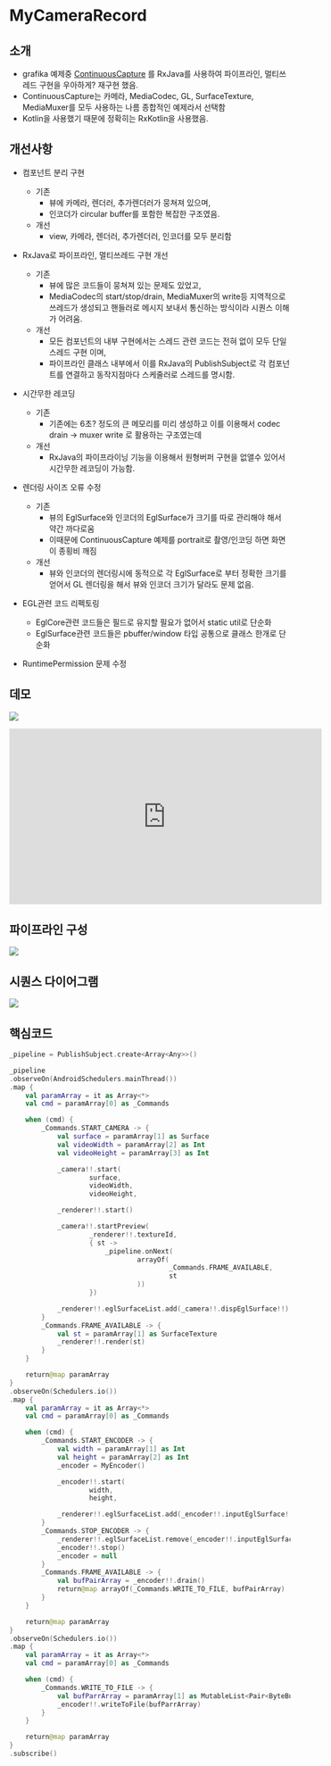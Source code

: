 # MyCameraRecord

## 소개

- grafika 예제중 [ContinuousCapture](https://github.com/google/grafika/blob/master/app/src/main/java/com/android/grafika/ContinuousCaptureActivity.java) 를 RxJava를 사용하여 파이프라인, 멀티쓰레드 구현을 우아하게? 재구현 했음.
- ContinuousCapture는 카메라, MediaCodec, GL, SurfaceTexture, MediaMuxer를 모두 사용하는 나름 종합적인 예제라서 선택함
- Kotlin을 사용했기 때문에 정확히는 RxKotlin을 사용했음.



## 개선사항

- 컴포넌트 분리 구현

    - 기존 
        - 뷰에 카메라, 렌더러, 추가렌더러가 뭉쳐져 있으며, 
        - 인코더가 circular buffer를 포함한 복잡한 구조였음.
    - 개선
        - view, 카메라, 렌더러, 추가렌더러, 인코더를 모두 분리함

- RxJava로 파이프라인, 멀티쓰레드 구현 개선

    - 기존
        - 뷰에 많은 코드들이 뭉쳐져 있는 문제도 있었고,
        - MediaCodec의 start/stop/drain, MediaMuxer의 write등 지역적으로 쓰레드가 생성되고 핸들러로 메시지 보내서 통신하는 방식이라 시퀀스 이해가 어려움.
    - 개선
        - 모든 컴포넌트의 내부 구현에서는 스레드 관련 코드는 전혀 없이 모두 단일스레드 구현 이며,
        - 파이프라인 클래스 내부에서 이를 RxJava의 PublishSubject로 각 컴포넌트를 연결하고 동작지점마다 스케줄러로 스레드를 명시함.

- 시간무한 레코딩

    - 기존
        - 기존에는 6초? 정도의 큰 메모리를 미리 생성하고 이를 이용해서 codec drain -> muxer write 로 활용하는 구조였는데
    - 개선
        - RxJava의 파이프라이닝 기능을 이용해서 원형버퍼 구현을 없앨수 있어서 시간무한 레코딩이 가능함.

- 렌더링 사이즈 오류 수정

    - 기존
        - 뷰의 EglSurface와 인코더의 EglSurface가 크기를 따로 관리해야 해서 약간 까다로움
        - 이때문에 ContinuousCapture 예제를 portrait로 촬영/인코딩 하면 화면이 종횡비 깨짐
    - 개선
        - 뷰와 인코더의 렌더링시에 동적으로 각 EglSurface로 부터 정확한 크기를 얻어서 GL 렌더링을 해서 뷰와 인코더 크기가 달라도 문제 없음.

- EGL관련 코드 리펙토링

    - EglCore관련 코드들은 필드로 유지할 필요가 없어서 static util로 단순화
    - EglSurface관련 코드들은 pbuffer/window 타입 공통으로 클래스 한개로 단순화

- RuntimePermission 문제 수정

    


## 데모

[![](https://img.youtube.com/vi/dNJWjYlF2uc/0.jpg)](https://www.youtube.com/watch?v=dNJWjYlF2uc)

<iframe width="560" height="315" src="https://www.youtube.com/embed/dNJWjYlF2uc" frameborder="0" allow="accelerometer; autoplay; encrypted-media; gyroscope; picture-in-picture" allowfullscreen></iframe>

## 파이프라인 구성

<!--
@startuml
rectangle MyPipeLine {
	rectangle MyCamera {
	}
	rectangle MyRenderer {
		collections MyExtraRenderer
	}
	rectangle MyEncoder {
		rectangle MediaCodec
    	rectangle MediaMuxer
	}
}

MyCamera -=> MyRenderer
MyExtraRenderer <-=> MyExtraRenderer
MyRenderer -=> MyEncoder
MediaCodec <-=> MediaCodec
MediaCodec -=> MediaMuxer
@enduml
-->

![](https://i.postimg.cc/8PpBwff9/screenshot-13.png)

## 시퀀스 다이어그램



<!--
@startuml
participant MyCameraRecordActivity
participant MyPipeLine
participant "MyPipeLine::_pipeline" as _pipeline
participant MyCamera
participant MyRenderer
participant MyExtraRenderer
participant MyEncoder

== _camera_start ==

MyCameraRecordActivity -> MyPipeLine : startCamera
MyPipeLine -> _pipeline : onNext(START_CAMERA, ...)
_pipeline -> MyCamera : 생성
_pipeline -> MyRenderer : 생성
_pipeline -> MyRenderer : add(MyExtraRenderer 생성)
_pipeline -> MyCamera : start
_pipeline -> MyRenderer : eglSurfaceList.add(camera.dispEglSurface)
_pipeline -> MyRenderer : start
_pipeline -> MyCamera : startPreview

MyCamera -> MyPipeLine : onFrameAvailable
MyPipeLine -> _pipeline : onNext(FRAME_AVAILABLE, st)
_pipeline -> MyRenderer : render(st)
MyRenderer -> MyExtraRenderer : render(w, h, frameNum)

== _record_start ==

MyCameraRecordActivity -> MyPipeLine : startEncoder
MyPipeLine -> _pipeline : onNext(START_ENCODER, ...)
_pipeline -> MyEncoder : 생성
_pipeline -> MyEncoder : start
_pipeline -> MyRenderer : eglSurfaceList.add(encoder.inputEglSurface)
MyCamera -> MyPipeLine : onFrameAvailable
MyPipeLine -> _pipeline : onNext(FRAME_AVAILABLE, st)
_pipeline -> MyEncoder : drain
_pipeline -> _pipeline : onNext(WRITE_TO_FILE, bufPairArray)
_pipeline -> MyEncoder : writeToFile(bufParrArray)

@enduml
-->


![](https://i.postimg.cc/nzg7xTHw/screenshot-13.png)

## 핵심코드

```kotlin
_pipeline = PublishSubject.create<Array<Any>>()

_pipeline
.observeOn(AndroidSchedulers.mainThread())
.map {
    val paramArray = it as Array<*>
    val cmd = paramArray[0] as _Commands

    when (cmd) {
        _Commands.START_CAMERA -> {
            val surface = paramArray[1] as Surface
            val videoWidth = paramArray[2] as Int
            val videoHeight = paramArray[3] as Int

            _camera!!.start(
                    surface,
                    videoWidth,
                    videoHeight,

            _renderer!!.start()

            _camera!!.startPreview(
                    _renderer!!.textureId,
                    { st ->
                        _pipeline.onNext(
                                arrayOf(
                                        _Commands.FRAME_AVAILABLE,
                                        st
                                ))
                    })

            _renderer!!.eglSurfaceList.add(_camera!!.dispEglSurface!!)
        }
        _Commands.FRAME_AVAILABLE -> {
            val st = paramArray[1] as SurfaceTexture
            _renderer!!.render(st)
        }
    }

    return@map paramArray
}
.observeOn(Schedulers.io())
.map {
    val paramArray = it as Array<*>
    val cmd = paramArray[0] as _Commands

    when (cmd) {
        _Commands.START_ENCODER -> {
            val width = paramArray[1] as Int
            val height = paramArray[2] as Int
            _encoder = MyEncoder()

            _encoder!!.start(
                    width,
                    height,

            _renderer!!.eglSurfaceList.add(_encoder!!.inputEglSurface!!)
        }
        _Commands.STOP_ENCODER -> {
            _renderer!!.eglSurfaceList.remove(_encoder!!.inputEglSurface)
            _encoder!!.stop()
            _encoder = null
        }
        _Commands.FRAME_AVAILABLE -> {
            val bufPairArray = _encoder!!.drain()
            return@map arrayOf(_Commands.WRITE_TO_FILE, bufPairArray)
        }
    }

    return@map paramArray
}
.observeOn(Schedulers.io())
.map {
    val paramArray = it as Array<*>
    val cmd = paramArray[0] as _Commands

    when (cmd) {
        _Commands.WRITE_TO_FILE -> {
            val bufParrArray = paramArray[1] as MutableList<Pair<ByteBuffer, MediaCodec.BufferInfo>>
            _encoder!!.writeToFile(bufParrArray)
        }
    }

    return@map paramArray
}
.subscribe()
```